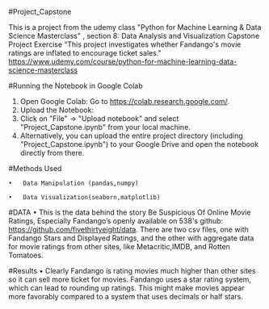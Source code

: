 #Project_Capstone

  This is a project from the udemy class "Python for Machine Learning & Data Science Masterclass" , section 8: Data Analysis and Visualization Capstone Project Exercise
“This project investigates whether Fandango's movie ratings are inflated to encourage ticket sales."
https://www.udemy.com/course/python-for-machine-learning-data-science-masterclass 


#Running the Notebook in Google Colab
  1.	Open Google Colab: Go to https://colab.research.google.com/.
  2.	Upload the Notebook:
  3.	Click on "File" -> "Upload notebook" and select "Project_Capstone.ipynb" from your local machine.
  4.	Alternatively, you can upload the entire project directory (including "Project_Capstone.ipynb") to your Google Drive and open the notebook directly from there.

#Methods Used

    •	Data Manipulation (pandas,numpy)
  
    •	Data Visualization(seaborn,matplotlib)
  

#DATA
  •	This is the data behind the story Be Suspicious Of Online Movie Ratings, Especially Fandango’s openly available on 538's github: https://github.com/fivethirtyeight/data. There are two csv files, one with Fandango Stars and Displayed Ratings, and the other with aggregate data for movie ratings from other sites, like Metacritic,IMDB, and Rotten Tomatoes.

#Results
  • Clearly Fandango is rating movies much higher than other sites so it can sell more ticket for movies. Fandango uses a star rating system, which can lead to rounding up ratings. This might make movies appear more favorably compared to a system that uses decimals or half stars.

